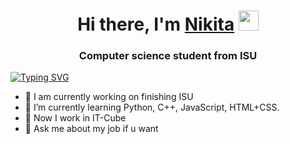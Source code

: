 <h1 align="center">Hi there, I'm <a href="https://vk.com/honest_giftless" target="_blank">Nikita</a>
<img src="https://github.com/blackcater/blackcater/raw/main/images/Hi.gif" height="32"/></h1>
<h3 align="center">Computer science student from ISU</h3>

[![Typing SVG](https://readme-typing-svg.herokuapp.com?color=%2336BCF7&lines=Programming+attempts.+3rd+year+on+ISU)](https://git.io/typing-svg)

<!--
**HonestGiftless/HonestGiftless** is a ✨ _special_ ✨ repository because its `README.md` (this file) appears on your GitHub profile.
-->

- 🔭 I am currently working on finishing ISU
- 🌱 I’m currently learning Python, C++, JavaScript, HTML+CSS.
- 👯 Now I work in IT-Cube
- 💬 Ask me about my job if u want
